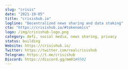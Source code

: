 ```yaml
---
slug: "crisis"
date: "2021-10-05"
title: "crisishub.io"
logline: "Decentralized news sharing and data staking"
cta: "https://crisishub.io/#tokenomics"
logo: /img/crisishub-logo.png
category: defi, social media, news sharing, privacy
status: building
Website: https://crisishub.io/
Twitter: https://twitter.com/realcrisishub
Telegram: https://t.me/crisishub
Discord: https://discord.gg/mm01#9502
---
```


